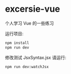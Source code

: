 # excersie-vue
个人学习 Vue 的一些练习

运行项目:
```bash
npm install
npm run dev
```

修改测试 JsxSyntax.jsx 请运行:
```bash
npm run dev:watchJsx
```
